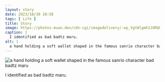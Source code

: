 ```yaml
---
layout: story
date: 2023/10/30 10:58
tags: [ Life ]
title: Story
image: https://photos.muan.dev/cdn-cgi/imagedelivery/-wp_VgtWlgmh1JURQ8t1mg/6f44798e-f732-428a-6491-2ee8f8803a00/public
caption: |
  I identified as bad badtz maru.
alt: |
  a hand holding a soft wallet shaped in the famous sanrio character bad badtz maru
---
```


![a hand holding a soft wallet shaped in the famous sanrio character bad badtz maru](https://photos.muan.dev/cdn-cgi/imagedelivery/-wp_VgtWlgmh1JURQ8t1mg/6f44798e-f732-428a-6491-2ee8f8803a00/public)

I identified as bad badtz maru.

